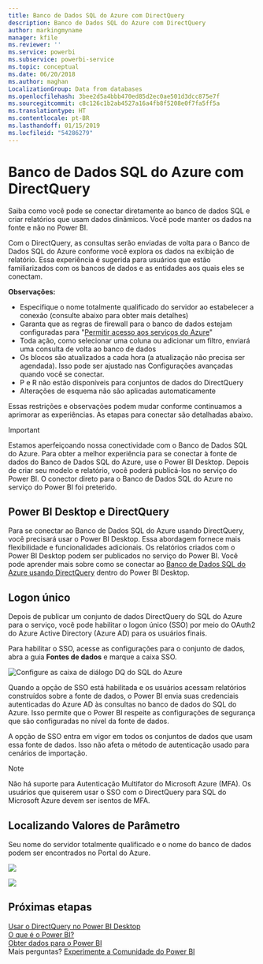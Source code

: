 ```yaml
---
title: Banco de Dados SQL do Azure com DirectQuery
description: Banco de Dados SQL do Azure com DirectQuery
author: markingmyname
manager: kfile
ms.reviewer: ''
ms.service: powerbi
ms.subservice: powerbi-service
ms.topic: conceptual
ms.date: 06/20/2018
ms.author: maghan
LocalizationGroup: Data from databases
ms.openlocfilehash: 3bee2d5a4bbb470ed85d2ec0ae501d3dcc875e7f
ms.sourcegitcommit: c8c126c1b2ab4527a16a4fb8f5208e0f7fa5ff5a
ms.translationtype: HT
ms.contentlocale: pt-BR
ms.lasthandoff: 01/15/2019
ms.locfileid: "54286279"
---
```

# <a name="azure-sql-database-with-directquery"></a>Banco de Dados SQL do Azure com DirectQuery
Saiba como você pode se conectar diretamente ao banco de dados SQL e criar relatórios que usam dados dinâmicos. Você pode manter os dados na fonte e não no Power BI.

Com o DirectQuery, as consultas serão enviadas de volta para o Banco de Dados SQL do Azure conforme você explora os dados na exibição de relatório. Essa experiência é sugerida para usuários que estão familiarizados com os bancos de dados e as entidades aos quais eles se conectam.

**Observações:**

* Especifique o nome totalmente qualificado do servidor ao estabelecer a conexão (consulte abaixo para obter mais detalhes)
* Garanta que as regras de firewall para o banco de dados estejam configuradas para "[Permitir acesso aos serviços do Azure](https://msdn.microsoft.com/library/azure/ee621782.aspx)"
* Toda ação, como selecionar uma coluna ou adicionar um filtro, enviará uma consulta de volta ao banco de dados
* Os blocos são atualizados a cada hora (a atualização não precisa ser agendada). Isso pode ser ajustado nas Configurações avançadas quando você se conectar.
* P e R não estão disponíveis para conjuntos de dados do DirectQuery
* Alterações de esquema não são aplicadas automaticamente

Essas restrições e observações podem mudar conforme continuamos a aprimorar as experiências. As etapas para conectar são detalhadas abaixo.

> [!Important]
> Estamos aperfeiçoando nossa conectividade com o Banco de Dados SQL do Azure.  Para obter a melhor experiência para se conectar à fonte de dados do Banco de Dados SQL do Azure, use o Power BI Desktop.  Depois de criar seu modelo e relatório, você poderá publicá-los no serviço do Power BI.  O conector direto para o Banco de Dados SQL do Azure no serviço do Power BI foi preterido.
>

## <a name="power-bi-desktop-and-directquery"></a>Power BI Desktop e DirectQuery
Para se conectar ao Banco de Dados SQL do Azure usando DirectQuery, você precisará usar o Power BI Desktop. Essa abordagem fornece mais flexibilidade e funcionalidades adicionais. Os relatórios criados com o Power BI Desktop podem ser publicados no serviço do Power BI. Você pode aprender mais sobre como se conectar ao [Banco de Dados SQL do Azure usando DirectQuery](desktop-use-directquery.md) dentro do Power BI Desktop. 

## <a name="single-sign-on"></a>Logon único

Depois de publicar um conjunto de dados DirectQuery do SQL do Azure para o serviço, você pode habilitar o logon único (SSO) por meio do OAuth2 do Azure Active Directory (Azure AD) para os usuários finais. 

Para habilitar o SSO, acesse as configurações para o conjunto de dados, abra a guia **Fontes de dados** e marque a caixa SSO.

![Configure as caixa de diálogo DQ do SQL do Azure](media/service-azure-sql-database-with-direct-connect/sso-dialog.png)

Quando a opção de SSO está habilitada e os usuários acessam relatórios construídos sobre a fonte de dados, o Power BI envia suas credenciais autenticadas do Azure AD às consultas no banco de dados do SQL do Azure. Isso permite que o Power BI respeite as configurações de segurança que são configuradas no nível da fonte de dados.

A opção de SSO entra em vigor em todos os conjuntos de dados que usam essa fonte de dados. Isso não afeta o método de autenticação usado para cenários de importação.

> [!Note]
> Não há suporte para Autenticação Multifator do Microsoft Azure (MFA). Os usuários que quiserem usar o SSO com o DirectQuery para SQL do Microsoft Azure devem ser isentos de MFA.
>

## <a name="finding-parameter-values"></a>Localizando Valores de Parâmetro
Seu nome do servidor totalmente qualificado e o nome do banco de dados podem ser encontrados no Portal do Azure.

![](media/service-azure-sql-database-with-direct-connect/azureportnew_update.png)

![](media/service-azure-sql-database-with-direct-connect/azureportal_update.png)

## <a name="next-steps"></a>Próximas etapas
[Usar o DirectQuery no Power BI Desktop](desktop-use-directquery.md)  
[O que é o Power BI?](power-bi-overview.md)  
[Obter dados para o Power BI](service-get-data.md)  
Mais perguntas? [Experimente a Comunidade do Power BI](http://community.powerbi.com/)
